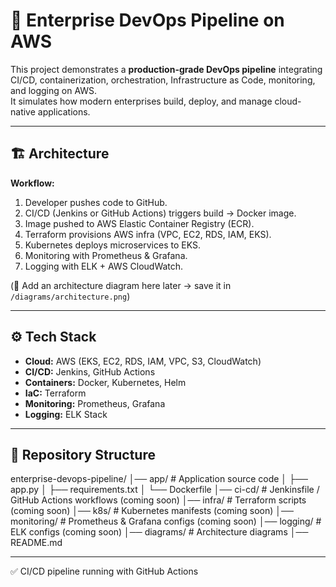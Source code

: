 # 🚀 Enterprise DevOps Pipeline on AWS

This project demonstrates a **production-grade DevOps pipeline** integrating CI/CD, containerization, orchestration, Infrastructure as Code, monitoring, and logging on AWS.  
It simulates how modern enterprises build, deploy, and manage cloud-native applications.

---

## 🏗️ Architecture

**Workflow:**
1. Developer pushes code to GitHub.
2. CI/CD (Jenkins or GitHub Actions) triggers build → Docker image.
3. Image pushed to AWS Elastic Container Registry (ECR).
4. Terraform provisions AWS infra (VPC, EC2, RDS, IAM, EKS).
5. Kubernetes deploys microservices to EKS.
6. Monitoring with Prometheus & Grafana.
7. Logging with ELK + AWS CloudWatch.

(📌 Add an architecture diagram here later → save it in `/diagrams/architecture.png`)

---

## ⚙️ Tech Stack
- **Cloud:** AWS (EKS, EC2, RDS, IAM, VPC, S3, CloudWatch)  
- **CI/CD:** Jenkins, GitHub Actions  
- **Containers:** Docker, Kubernetes, Helm  
- **IaC:** Terraform  
- **Monitoring:** Prometheus, Grafana  
- **Logging:** ELK Stack  

---

## 📂 Repository Structure
enterprise-devops-pipeline/
│── app/ # Application source code
│ ├── app.py
│ ├── requirements.txt
│ └── Dockerfile
│── ci-cd/ # Jenkinsfile / GitHub Actions workflows (coming soon)
│── infra/ # Terraform scripts (coming soon)
│── k8s/ # Kubernetes manifests (coming soon)
│── monitoring/ # Prometheus & Grafana configs (coming soon)
│── logging/ # ELK configs (coming soon)
│── diagrams/ # Architecture diagrams
│── README.md

---
✅ CI/CD pipeline running with GitHub Actions
